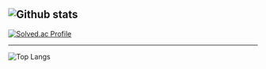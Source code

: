 
![Github stats](https://github-readme-stats.vercel.app/api?username=zxcev&show_icons=true&theme=rose_pine)
---
[![Solved.ac Profile](http://mazassumnida.wtf/api/v2/generate_badge?boj=100tick)](https://solved.ac/100tick/)

---
![Top Langs](https://github-readme-stats.vercel.app/api/top-langs/?username=zxcev&layout=compact&theme=rose_pine)

